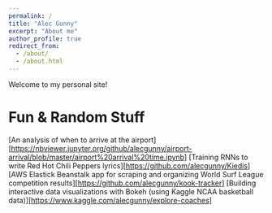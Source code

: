 ```yaml
---
permalink: /
title: "Alec Gunny"
excerpt: "About me"
author_profile: true
redirect_from: 
  - /about/
  - /about.html
---
```

Welcome to my personal site!

Fun & Random Stuff
=====
[An analysis of when to arrive at the airport][https://nbviewer.jupyter.org/github/alecgunny/airport-arrival/blob/master/airport%20arrival%20time.ipynb]
[Training RNNs to write Red Hot Chili Peppers lyrics][https://github.com/alecgunny/Kiedis]
[AWS Elastick Beanstalk app for scraping and organizing World Surf League competition results][https://github.com/alecgunny/kook-tracker]
[Building interactive data visualizations with Bokeh (using Kaggle NCAA basketball data)][https://www.kaggle.com/alecgunny/explore-coaches]
